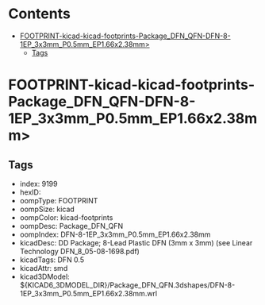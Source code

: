 



Contents
========

* [FOOTPRINT-kicad-kicad-footprints-Package_DFN_QFN-DFN-8-1EP_3x3mm_P0.5mm_EP1.66x2.38mm>](#footprint-kicad-kicad-footprints-package_dfn_qfn-dfn-8-1ep_3x3mm_p05mm_ep166x238mm)
	* [Tags](#tags)

# FOOTPRINT-kicad-kicad-footprints-Package_DFN_QFN-DFN-8-1EP_3x3mm_P0.5mm_EP1.66x2.38mm>

## Tags

- index: 9199
- hexID: 
- oompType: FOOTPRINT
- oompSize: kicad
- oompColor: kicad-footprints
- oompDesc: Package_DFN_QFN
- oompIndex: DFN-8-1EP_3x3mm_P0.5mm_EP1.66x2.38mm
- kicadDesc: DD Package; 8-Lead Plastic DFN (3mm x 3mm) (see Linear Technology DFN_8_05-08-1698.pdf)
- kicadTags: DFN 0.5
- kicadAttr: smd
- kicad3DModel: ${KICAD6_3DMODEL_DIR}/Package_DFN_QFN.3dshapes/DFN-8-1EP_3x3mm_P0.5mm_EP1.66x2.38mm.wrl
